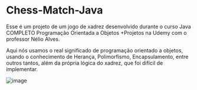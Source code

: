 # Chess-Match-Java

Esse é um projeto de um jogo de xadrez desenvolvido durante o curso Java COMPLETO Programação Orientada a Objetos +Projetos
na Udemy com o professor Nélio Alves.

Aqui nós  usamos o real significado de programação orientado a objetos, usando o conhecimento de Herança, Polimorfismo, Encapsulamento, entre outros tantos, além da própria lógica do xadrez, que foi difícil de implementar.

![image](https://user-images.githubusercontent.com/91677774/212162872-81203e05-c207-4ddf-8fcd-35faa8f47900.png)
